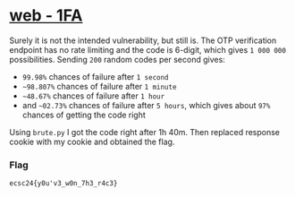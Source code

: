 # [web - 1FA](https://hack.cert.pl/challenge/1fa)

Surely it is not the intended vulnerability, but still is. The OTP verification endpoint has no rate limiting and the code is 6-digit, which gives `1 000 000` possibilities. Sending `200` random codes per second gives:
- `99.98%` chances of failure after `1 second`
- `~98.807%` chances of failure after `1 minute`
- `~48.67%` chances of failure after `1 hour`
- and `~02.73%` chances of failure after `5 hours`, which gives about `97%` chances of getting the code right

Using `brute.py` I got the code right after 1h 40m. Then replaced response cookie with my cookie and obtained the flag.

### Flag
```
ecsc24{y0u'v3_w0n_7h3_r4c3}
```